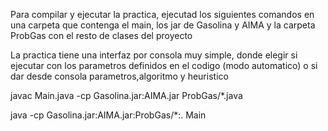 
Para compilar y ejecutar la practica, ejecutad los siguientes comandos
en una carpeta que contenga el main, los jar de Gasolina y AIMA
y la carpeta ProbGas con el resto de clases del proyecto

La practica tiene una interfaz por consola muy simple, donde elegir
si ejecutar con los parametros definidos en el codigo (modo automatico)
o si dar desde consola parametros,algoritmo y heuristico


javac Main.java -cp Gasolina.jar:AIMA.jar ProbGas/*.java

java -cp  Gasolina.jar:AIMA.jar:ProbGas/*:. Main

